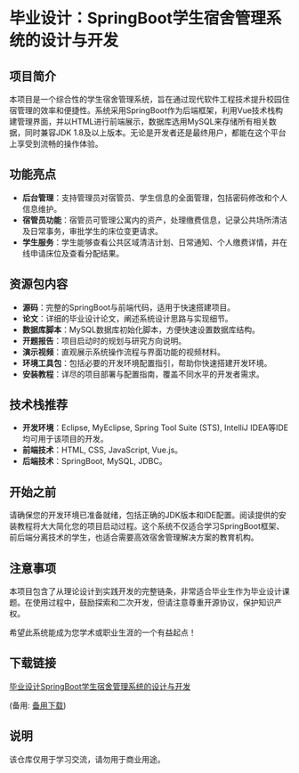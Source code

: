# 毕业设计：SpringBoot学生宿舍管理系统的设计与开发

## 项目简介

本项目是一个综合性的学生宿舍管理系统，旨在通过现代软件工程技术提升校园住宿管理的效率和便捷性。系统采用SpringBoot作为后端框架，利用Vue技术栈构建管理界面，并以HTML进行前端展示，数据库选用MySQL来存储所有相关数据，同时兼容JDK 1.8及以上版本。无论是开发者还是最终用户，都能在这个平台上享受到流畅的操作体验。

## 功能亮点

- **后台管理**：支持管理员对宿管员、学生信息的全面管理，包括密码修改和个人信息维护。
- **宿管员功能**：宿管员可管理公寓内的资产，处理缴费信息，记录公共场所清洁及日常事务，审批学生的床位变更请求。
- **学生服务**：学生能够查看公共区域清洁计划、日常通知、个人缴费详情，并在线申请床位及查看分配结果。
  
## 资源包内容

- **源码**：完整的SpringBoot与前端代码，适用于快速搭建项目。
- **论文**：详细的毕业设计论文，阐述系统设计思路与实现细节。
- **数据库脚本**：MySQL数据库初始化脚本，方便快速设置数据库结构。
- **开题报告**：项目启动时的规划与研究方向说明。
- **演示视频**：直观展示系统操作流程与界面功能的视频材料。
- **环境工具包**：包括必要的开发环境配置指引，帮助你快速搭建开发环境。
- **安装教程**：详尽的项目部署与配置指南，覆盖不同水平的开发者需求。

## 技术栈推荐

- **开发环境**：Eclipse, MyEclipse, Spring Tool Suite (STS), IntelliJ IDEA等IDE均可用于该项目的开发。
- **前端技术**：HTML, CSS, JavaScript, Vue.js。
- **后端技术**：SpringBoot, MySQL, JDBC。

## 开始之前

请确保您的开发环境已准备就绪，包括正确的JDK版本和IDE配置。阅读提供的安装教程将大大简化您的项目启动过程。这个系统不仅适合学习SpringBoot框架、前后端分离技术的学生，也适合需要高效宿舍管理解决方案的教育机构。

## 注意事项

本项目包含了从理论设计到实践开发的完整链条，非常适合毕业生作为毕业设计课题。在使用过程中，鼓励探索和二次开发，但请注意尊重开源协议，保护知识产权。

希望此系统能成为您学术或职业生涯的一个有益起点！

## 下载链接
[毕业设计SpringBoot学生宿舍管理系统的设计与开发](https://pan.quark.cn/s/eaf4d4fae2ea) 

(备用: [备用下载](https://pan.baidu.com/s/1hCZUPwYvmvH3ZWe9e2msxA?pwd=1234))

## 说明

该仓库仅用于学习交流，请勿用于商业用途。
